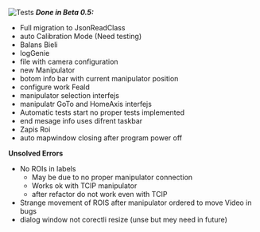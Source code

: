 ![Tests](https://github.com/KrOlech/Magisterka/actions/workflows/python-app.yml/badge.svg)
***Done in Beta 0.5:***
- Full migration to JsonReadClass
- auto Calibration Mode (Need testing)
- Balans Bieli
- logGenie
- file with camera configuration
- new Manipulator
- botom info bar with current manipulator position
- configure work Feald
- manipulator selection interfejs
- manipulatr GoTo and HomeAxis interfejs
- Automatic tests start no proper tests implemented
- end mesage info uses difrent taskbar
- Zapis Roi
- auto mapwindow closing after program power off

**Unsolved Errors**

- No ROIs in labels
  - May be due to no proper manipulator connection
  - Works ok with TCIP manipulator
  - after refactor do not work even with TCIP
- Strange movement of ROIS after manipulator ordered to move Video in bugs
- dialog window not corectli resize (unse but mey need in future)